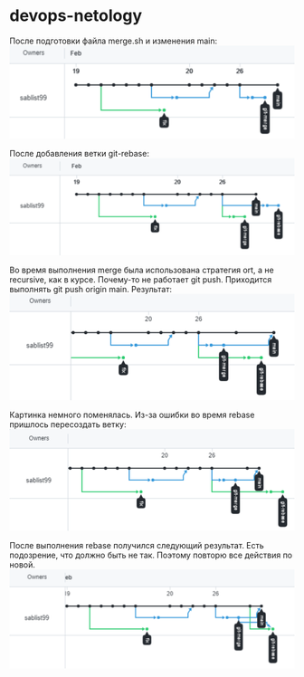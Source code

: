 # devops-netology

После подготовки файла merge.sh и изменения main:
![](img/02-git-03-branching-1.png)

После добавления ветки git-rebase:
![](img/02-git-03-branching-2.png)

Во время выполнения merge была использована стратегия ort, а не recursive, как в курсе. Почему-то не работает git push. Приходится выполнять git push origin main. Результат:
![](img/02-git-03-branching-3.png)

Картинка немного поменялась. Из-за ошибки во время rebase пришлось пересоздать ветку:
![](img/02-git-03-branching-4.png)

После выполнения rebase получился следующий результат. Есть подозрение, что должно быть не так. Поэтому повторю все действия по новой.
![](img/02-git-03-branching-5.png)